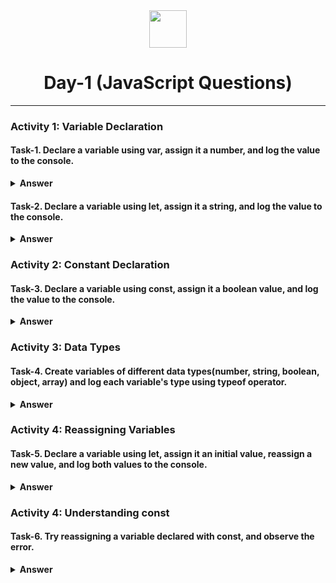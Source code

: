 <div align="center">
  <img height="60" src="https://img.icons8.com/color/344/javascript.png">
  <h1>Day-1 (JavaScript Questions)</h1>
</div>

---

### Activity 1: Variable Declaration

#### Task-1. Declare a variable using var, assign it a number, and log the value to the console.
<details><summary><b>Answer</b></summary>
<p>

```javascript
var num;
num = 1;
console.log(num); // Output: 1
```

</p>
</details>

#### Task-2. Declare a variable using let, assign it a string, and log the value to the console.
<details><summary><b>Answer</b></summary>
<p>

```javascript
let place;
place = "uttarakhand";
console.log(place); // Output: "uttarakhand"
```

</p>
</details>

### Activity 2: Constant Declaration

#### Task-3. Declare a variable using const, assign it a boolean value, and log the value to the console.
<details><summary><b>Answer</b></summary>
<p>

```javascript
const isOk; //SyntaxError: Missing initializer in const declaration
isOk = true;
console.log(isOk);
```

</p>
</details>

### Activity 3: Data Types

#### Task-4. Create variables of different data types(number, string, boolean, object, array) and log each variable's type using typeof operator.
<details><summary><b>Answer</b></summary>
<p>

```javascript
// Number
let myNumber = 42;
console.log(typeof myNumber); // Output: "number"

// String
let myString = "Hello, World!";
console.log(typeof myString); // Output: "string"

// Boolean
let myBool = true;
console.log(typeof myBool); // Output: "boolean"

// Object
let obj = { name: "John", age: 30 };
console.log(typeof obj); // Output: "object"

// Array
let arr = [1, 2, 3, 4, 5];
console.log(typeof arr); // Output: "object"

// Null
let myNul = null;
console.log(typeof myNul); // Output: "object"

// Undefined
let myUndefine;
console.log(typeof myUndefine); // Output: "undefined"

// Function
let myFunction = function () {};
console.log(typeof myFunction); // Output: "function"

// Symbol
let mySymbol = Symbol();
console.log(typeof mySymbol); // Output: "symbol"

// BigInt
let myBig = 9007199254740991n;
console.log(typeof myBig); // Output: "bigint"
```

</p>
</details>

### Activity 4: Reassigning Variables

#### Task-5. Declare a variable using let, assign it an initial value, reassign a new value, and log both values to the console.
<details><summary><b>Answer</b></summary>
<p>

```javascript
let myName;

myName = "Ravish";
console.log(myName); //output: "Ravish"

myName = "cykoRavish";
console.log(myName); //output: "cykoRavish"
```

</p>
</details>

### Activity 4: Understanding const

#### Task-6. Try reassigning a variable declared with const, and observe the error.
<details><summary><b>Answer</b></summary>
<p>

```javascript
const myConstant = 30;
console.log(myConstant); // Output: 30

// Attempt to reassign the variable
myConstant = 40; // Uncaught TypeError: invalid assignment to const 'myConstant'
console.log(myConstant);
```

</p>
</details>
